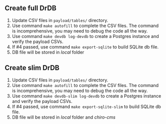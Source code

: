 ## Create full DrDB

1. Update CSV files in `payload/tables/` directory.
2. Use command `make autofill` to complete the CSV files. The command is incomprehensive, you may need to debug the code all the way.
4. Use command `make devdb log-devdb` to create a Postgres instance and verify the payload CSVs.
5. If #4 passed, use command `make export-sqlite` to build SQLite db file.
6. DB file will be stored in *local* folder

## Create slim DrDB

1. Update CSV files in `payload/tables/` directory.
2. Use command `make autofill` to complete the CSV files. The command is incomprehensive, you may need to debug the code all the way.
4. Use command `make devdb-slim log-devdb` to create a Postgres instance and verify the payload CSVs.
5. If #4 passed, use command `make export-sqlite-slim` to build SQLite db file.
6. DB file will be stored in *local* folder and *chiro-cms*
